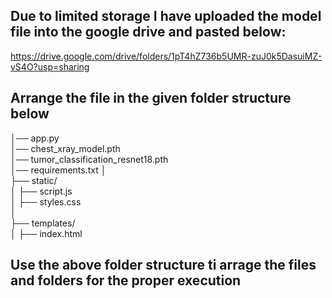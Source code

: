 ## Due to limited storage I have uploaded the model file into the google drive and pasted below:

https://drive.google.com/drive/folders/1pT4hZ736b5UMR-zuJ0k5DasuiMZ-vS4O?usp=sharing

## Arrange the file in the given folder structure below

│── app.py  
│── chest_xray_model.pth  
│── tumor_classification_resnet18.pth  
│── requirements.txt
│  
├── static/  
│   ├── script.js  
│   ├── styles.css  
│  
├── templates/  
│   ├── index.html  

## Use the above folder structure ti arrage the files and folders for the proper execution
